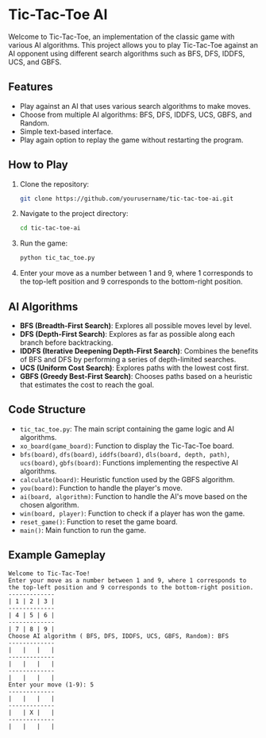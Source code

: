 # Tic-Tac-Toe AI

Welcome to Tic-Tac-Toe, an implementation of the classic game with various AI algorithms. This project allows you to play Tic-Tac-Toe against an AI opponent using different search algorithms such as BFS, DFS, IDDFS, UCS, and GBFS.

## Features

- Play against an AI that uses various search algorithms to make moves.
- Choose from multiple AI algorithms: BFS, DFS, IDDFS, UCS, GBFS, and Random.
- Simple text-based interface.
- Play again option to replay the game without restarting the program.

## How to Play

1. Clone the repository:
    ```bash
    git clone https://github.com/yourusername/tic-tac-toe-ai.git
    ```
2. Navigate to the project directory:
    ```bash
    cd tic-tac-toe-ai
    ```
3. Run the game:
    ```bash
    python tic_tac_toe.py
    ```

4. Enter your move as a number between 1 and 9, where 1 corresponds to the top-left position and 9 corresponds to the bottom-right position.

## AI Algorithms

- **BFS (Breadth-First Search)**: Explores all possible moves level by level.
- **DFS (Depth-First Search)**: Explores as far as possible along each branch before backtracking.
- **IDDFS (Iterative Deepening Depth-First Search)**: Combines the benefits of BFS and DFS by performing a series of depth-limited searches.
- **UCS (Uniform Cost Search)**: Explores paths with the lowest cost first.
- **GBFS (Greedy Best-First Search)**: Chooses paths based on a heuristic that estimates the cost to reach the goal.

## Code Structure

- `tic_tac_toe.py`: The main script containing the game logic and AI algorithms.
- `xo_board(game_board)`: Function to display the Tic-Tac-Toe board.
- `bfs(board)`, `dfs(board)`, `iddfs(board)`, `dls(board, depth, path)`, `ucs(board)`, `gbfs(board)`: Functions implementing the respective AI algorithms.
- `calculate(board)`: Heuristic function used by the GBFS algorithm.
- `you(board)`: Function to handle the player's move.
- `ai(board, algorithm)`: Function to handle the AI's move based on the chosen algorithm.
- `win(board, player)`: Function to check if a player has won the game.
- `reset_game()`: Function to reset the game board.
- `main()`: Main function to run the game.

## Example Gameplay

```plaintext
Welcome to Tic-Tac-Toe!
Enter your move as a number between 1 and 9, where 1 corresponds to the top-left position and 9 corresponds to the bottom-right position.
-------------
| 1 | 2 | 3 | 
-------------
| 4 | 5 | 6 | 
-------------
| 7 | 8 | 9 | 
Choose AI algorithm ( BFS, DFS, IDDFS, UCS, GBFS, Random): BFS
-------------
|   |   |   | 
-------------
|   |   |   | 
-------------
|   |   |   | 
Enter your move (1-9): 5
-------------
|   |   |   | 
-------------
|   | X |   | 
-------------
|   |   |   | 

